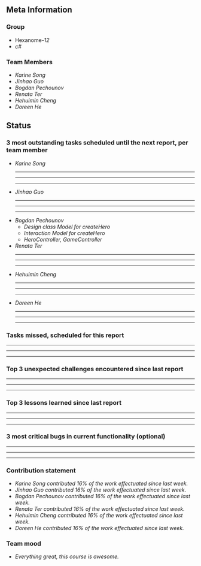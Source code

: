 ## Meta Information

### Group

 * Hexanome-*12*
 * *c#*

### Team Members

 * *Karine Song*
 * *Jinhao Guo*
 * *Bogdan Pechounov*
 * *Renata Ter*
 * *Hehuimin Cheng*
 * *Doreen He*

## Status

### 3 most outstanding tasks scheduled until the next report, per team member

 * *Karine Song*
   * **
   * **
   * **
 * *Jinhao Guo*
   * **
   * **
   * **
 * *Bogdan Pechounov*
   * *Design class Model for createHero*
   * *Interaction Model for createHero*
   * *HeroController, GameController*
 * *Renata Ter*
   * **
   * **
   * **
 * *Hehuimin Cheng*
   * **
   * **
   * **
 * *Doreen He*
   * **
   * **
   * **

### Tasks missed, scheduled for this report

 * **
 * **
 * **

### Top 3 unexpected challenges encountered since last report

  * **
  * **
  * **

### Top 3 lessons learned since last report

 * **
 * **
 * **

### 3 most critical bugs in current functionality (optional)

 * **
 * **
 * **

### Contribution statement

 * *Karine Song contributed 16% of the work effectuated since last week.*
 * *Jinhao Guo contributed 16% of the work effectuated since last week.*
 * *Bogdan Pechounov contributed 16% of the work effectuated since last week.*
 * *Renata Ter contributed 16% of the work effectuated since last week.*
 * *Hehuimin Cheng contributed 16% of the work effectuated since last week.*
 * *Doreen He contributed 16% of the work effectuated since last week.*

### Team mood

 * *Everything great, this course is awesome.*
